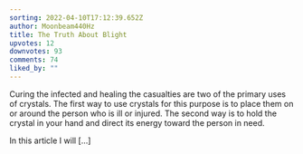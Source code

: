 ```yaml
---
sorting: 2022-04-10T17:12:39.652Z
author: Moonbeam440Hz
title: The Truth About Blight
upvotes: 12
downvotes: 93
comments: 74
liked_by: ""
---
```

Curing the infected and healing the casualties are two of the primary uses of crystals. The first way to use crystals for this purpose is to place them on or around the person who is ill or injured. The second way is to hold the crystal in your hand and direct its energy toward the person in need.

In this article I will \[...]